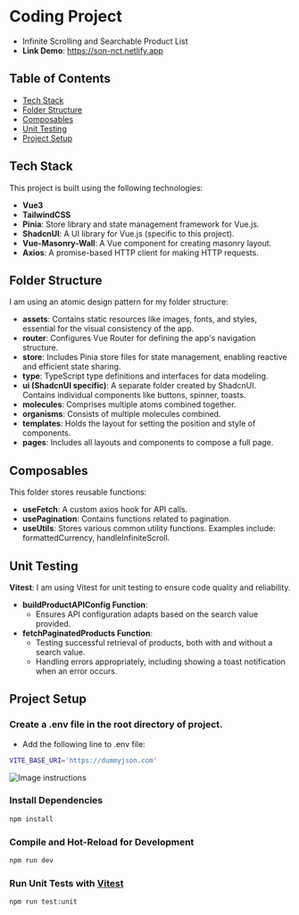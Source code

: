 # Coding Project

- Infinite Scrolling and Searchable Product List
- **Link Demo**: https://son-nct.netlify.app

## Table of Contents

- [Tech Stack](#tech-stack)
- [Folder Structure](#folder-structure)
- [Composables](#composables)
- [Unit Testing](#unit-testing)
- [Project Setup](#project-setup)

## Tech Stack

This project is built using the following technologies:

- **Vue3**
- **TailwindCSS**
- **Pinia**: Store library and state management framework for Vue.js.
- **ShadcnUI**: A UI library for Vue.js (specific to this project).
- **Vue-Masonry-Wall**: A Vue component for creating masonry layout.
- **Axios**: A promise-based HTTP client for making HTTP requests.

## Folder Structure

I am using an atomic design pattern for my folder structure:
- **assets**: Contains static resources like images, fonts, and styles, essential for the visual consistency of the app.
- **router**: Configures Vue Router for defining the app's navigation structure.
- **store**: Includes Pinia store files for state management, enabling reactive and efficient state sharing.
- **type**: TypeScript type definitions and interfaces for data modeling.
- **ui (ShadcnUI specific)**: A separate folder created by ShadcnUI. Contains individual components like buttons, spinner, toasts.
- **molecules**: Comprises multiple atoms combined together.
- **organisms**: Consists of multiple molecules combined.
- **templates**: Holds the layout for setting the position and style of components.
- **pages**: Includes all layouts and components to compose a full page.

## Composables

This folder stores reusable functions:

- **useFetch**: A custom axios hook for API calls.
- **usePagination**: Contains functions related to pagination.
- **useUtils**: Stores various common utility functions. Examples include: formattedCurrency, handleInfiniteScroll.

## Unit Testing

**Vitest**: I am using Vitest for unit testing to ensure code quality and reliability.

- **buildProductAPIConfig Function**:
  - Ensures API configuration adapts based on the search value provided.
- **fetchPaginatedProducts Function**:
  - Testing successful retrieval of products, both with and without a search value.
  - Handling errors appropriately, including showing a toast notification when an error occurs.

## Project Setup

### Create a .env file in the root directory of project.
- Add the following line to .env file:

```sh
VITE_BASE_URI='https://dummyjson.com'
```

![Image instructions](https://i.ibb.co/715cztB/Screen-Shot-2024-02-02-at-21-07-56.png "Image instructions")

### Install Dependencies

```sh
npm install
```

### Compile and Hot-Reload for Development

```sh
npm run dev
```

### Run Unit Tests with [Vitest](https://vitest.dev/)

```sh
npm run test:unit
```
